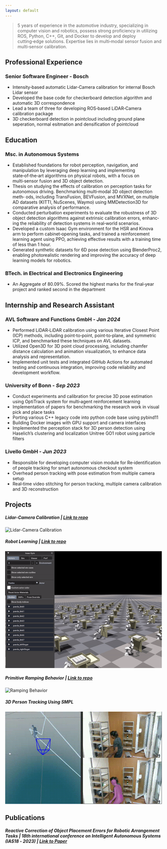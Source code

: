 ```yaml
---
layout: default
---
```


> 5 years of experience in the automotive industry, specializing in computer vision and robotics, possess strong proficiency in utilizing ROS, Python,
C++, Git, and Docker to develop and deploy cutting‑edge solutions. Expertise lies in multi‑modal sensor fusion and multi‑sensor calibration.

## Professional Experience

### Senior Software Engineer - Bosch

- Intensity‑based automatic Lidar‑Camera calibration for internal Bosch Lidar sensor
- Developed the base code for checkerboard detection algorithm and automatic 3D correspondence
- Lead a team of three for developing ROS‑based LiDAR‑Camera calibration package
- 3D checkerboard detection in pointcloud including ground plane seperation, normal esitmation and densification of pointcloud

## Education

### Msc. in Autonomous Systems
- Established foundations for robot perception, navigation, and manipulation by leveraging deep learning and implementing state‑of‑the‑art
algorithms on physical robots, with a focus on multi‑sensor fusion and 3D object detection.
- Thesis on studying the effects of calibration on perception tasks for autonomous driving. Benchmarking multi‑modal 3D object detection meth‑
ods, including TransFusion, BEVFusion, and MVXNet, on multiple AD datasets (KITTI, NuScenes, Waymo) using MMDetection3D for comparative
analysis of performance.
- Conducted perturbation experiments to evaluate the robustness of 3D object detection algorithms against extrinsic calibration errors, enhanc‑
ing the reliability of detection systems in real‑world scenarios.
- Developed a custom Isaac Gym environment for the HSR and Kinova arm to perform cabinet‑opening tasks, and trained a reinforcement learning
agent using PPO, achieving effective results with a training time of less than 1 hour.
- Generated synthetic datasets for 6D pose detection using BlenderProc2, enabling photorealistic rendering and improving the accuracy of deep
learning models for robotics.

### BTech. in Electrical and Electronics Engineering

- An Aggregate of 80.09%. Scored the highest marks for the final‑year project and ranked second in the department

## Internship and Research Assistant

### AVL Software and Functions GmbH - _Jan 2024_

- Performed LiDAR‑LiDAR calibration using various Iterative Closest Point (ICP) methods, including point‑to‑point, point‑to‑plane, and symmetric
ICP, and benchmarked these techniques on AVL datasets.
- Utilized Open3D for 3D point cloud processing, including chamfer distance calculation and animation visualization, to enhance data analysis
and representation.
- Implemented unit tests and integrated GitHub Actions for automated testing and continuous integration, improving code
reliability and development workflow.

### University of Bonn - _Sep 2023_

- Conduct experiments and calibration for precise 3D pose estimation using OptiTrack system for multi‑agent reinforcement learning
- Implementation of papers for benchmarking the research work in visual pick and place tasks
- Porting various C++ legacy code into python code base using pybind11
- Building Docker images with GPU support and camera interfaces
- Implemented the perception stack for 3D person detection using Haselich’s clustering and localization Unitree GO1 robot using particle filters

### Livello GmbH - _Jun 2023_

- Responsible for developing computer vision module for Re‑identification of people tracking for smart autonomous checkout system
- Overhead person tracking with pose estimation from multiple camera setup
- Real‑time video stitching for person tracking, multiple camera calibration and 3D reconstruction

## Projects

##### Lidar-Camera Calibration | [Link to repo](https://github.com/Barath19/CaLiB)

![Lidar-Camera Calibration](./assets/img/projection.gif)

##### Robot Learning | [Link to repo](https://github.com/Barath19/robotlearning-2024)

![Issac Gym](./assets/img/rl.gif)

##### Primitive Ramping Behavior | [Link to repo](https://github.com/HBRS-SDP/ss22-motion-primitive-freddy?tab=readme-ov-file)

![Ramping Behavior](./assets/img/ramp.gif)

##### 3D Person Tracking Using SMPL 

![3D Person Tracking](./assets/img/3dstore.gif)


## Publications

##### Reactive Correction of Object Placement Errors for Robotic Arrangement Tasks | _18th international conference on Intelligent Autonomous Systems (IAS18 ‑ 2023)_ | [Link to Paper](https://arxiv.org/abs/2302.07795)
